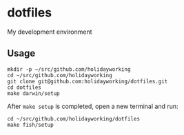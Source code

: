 # dotfiles

My development environment

## Usage

```shell
mkdir -p ~/src/github.com/holidayworking
cd ~/src/github.com/holidayworking
git clone git@github.com:holidayworking/dotfiles.git
cd dotfiles
make darwin/setup
```

After `make setup` is completed, open a new terminal and run:

```shell
cd ~/src/github.com/holidayworking/dotfiles
make fish/setup
```
